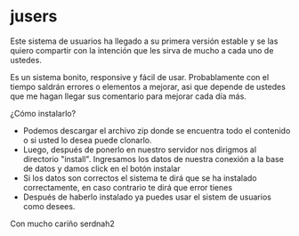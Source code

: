 jusers
======

Este sistema de usuarios ha llegado a su primera versión estable y se las quiero compartir con la intención que les sirva de mucho a cada uno de ustedes.

Es un sistema bonito, responsive y fácil de usar.
Probablamente con el tiempo saldrán errores o elementos a mejorar, asi que depende de ustedes que me hagan llegar sus comentario para mejorar cada día más.

¿Cómo instalarlo?

- Podemos descargar el archivo zip donde se encuentra todo el contenido o si usted lo desea puede clonarlo.
- Luego, después de ponerlo en nuestro servidor nos dirigmos al directorio "install". Ingresamos los datos de nuestra conexión a la base de datos y damos click en el botón instalar
- Si los datos son correctos el sistema te dirá que se ha instalado correctamente, en caso contrario te dirá que error tienes
- Después de haberlo instalado ya puedes usar el sistem de usuarios como desees.

Con mucho cariño serdnah2
